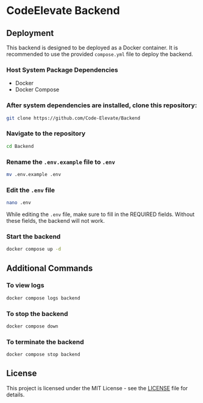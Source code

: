 # CodeElevate Backend

## Deployment

This backend is designed to be deployed as a Docker container. It is recommended to use the provided `compose.yml` file to deploy the backend.

### Host System Package Dependencies

- Docker
- Docker Compose

### After system dependencies are installed, clone this repository:

```sh
git clone https://github.com/Code-Elevate/Backend
```

### Navigate to the repository

```sh
cd Backend
```

### Rename the `.env.example` file to `.env`

```sh
mv .env.example .env
```

### Edit the `.env` file

```sh
nano .env
```

While editing the `.env` file, make sure to fill in the REQUIRED fields. Without these fields, the backend will not work.

### Start the backend

```sh
docker compose up -d
```

## Additional Commands

### To view logs

```sh
docker compose logs backend
```

### To stop the backend

```sh
docker compose down
```

### To terminate the backend

```sh
docker compose stop backend
```

## License

This project is licensed under the MIT License - see the [LICENSE](LICENSE) file for details.
